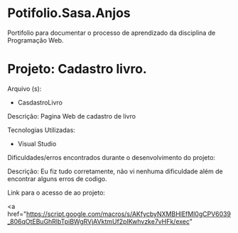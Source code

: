 # Potifolio.Sasa.Anjos
Portifolio para documentar o processo de aprendizado da disciplina de Programação Web.
<h1> Projeto: Cadastro livro. </h1>

Arquivo (s):
<ul>
  <li> CasdastroLivro </li>
</ul>

Descrição: Pagina Web de cadastro de livro

Tecnologias Utilizadas:

<ul>
  <li> Visual Studio</li>
</ul>

Dificuldades/erros encontrados durante o desenvolvimento do projeto:

Descrição: Eu fiz tudo corretamente, não vi nenhuma dificuldade além de encontrar alguns erros de codigo.

Link para o acesso de ao projeto:

<a href="https://script.google.com/macros/s/AKfycbyNXMBHlEfMl0gCPV6039_806qOtEBuGhRlbTpiBWgRVjAVktmUf2pIKwhvzke7vHFk/exec" </a>
